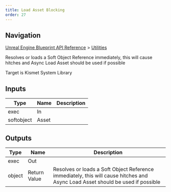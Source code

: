 ```yaml
---
title: Load Asset Blocking
order: 27
---
```

## Navigation

[Unreal Engine Blueprint API Reference](https://dev.epicgames.com/documentation/en-us/unreal-engine/BlueprintAPI) > [Utilities](https://dev.epicgames.com/documentation/en-us/unreal-engine/BlueprintAPI/Utilities)

Resolves or loads a Soft Object Reference immediately, this will cause hitches and Async Load Asset should be used if possible

Target is Kismet System Library

## Inputs

| Type | Name | Description |
| --- | --- | --- |
| exec | In |  |
| softobject | Asset |  |

## Outputs

| Type | Name | Description |
| --- | --- | --- |
| exec | Out |  |
| object | Return Value | Resolves or loads a Soft Object Reference immediately, this will cause hitches and Async Load Asset should be used if possible |
